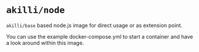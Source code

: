 # `akilli/node`

`akilli/base` based node.js image for direct usage or as extension point.

You can use the example docker-compose.yml to start a container and have a look around within this image.
